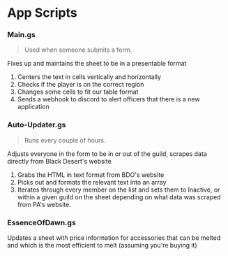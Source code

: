 # App Scripts
### Main.gs
> Used when someone submits a form.

Fixes up and maintains the sheet to be in a presentable format

1. Centers the text in cells vertically and horizontally
2. Checks if the player is on the correct region
3. Changes some cells to fit our table format
4. Sends a webhook to discord to alert officers that there is a new application

### Auto-Updater.gs
> Runs every couple of hours.

Adjusts everyone in the form to be in or out of the guild, scrapes data directly from Black Desert's website

1. Grabs the HTML in text format from BDO's website
2. Picks out and formats the relevant text into an array
3. Iterates through every member on the list and sets them to Inactive, or within a given guild on the sheet depending on what data was scraped from PA's website.

### EssenceOfDawn.gs
Updates a sheet with price information for accessories that can be melted and which is the most efficient to melt (assuming you're buying it)
